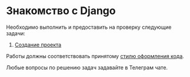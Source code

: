 Знакомство с Django
===

Необходимо выполнить и предоставить на проверку следующие задачи:

1. [Создание проекта](./first_project/)


Работы должны соответствовать
принятому [стилю оформления кода](https://github.com/netology-code/codestyle/tree/master/python).

Любые вопросы по решению задач задавайте в Телеграм чате.